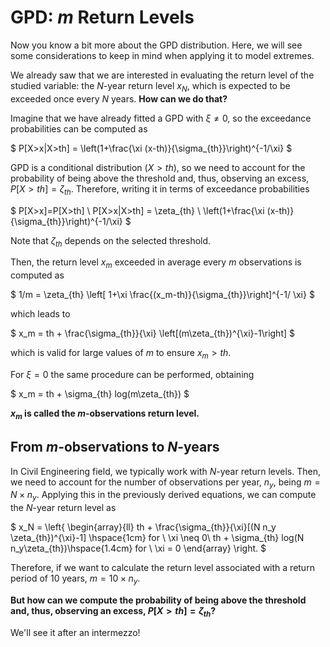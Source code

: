 
# GPD: *m* Return Levels

Now you know a bit more about the GPD distribution. Here, we will see some considerations to keep in mind when applying it to model extremes.

We already saw that we are interested in evaluating the return level of the studied variable: the $N$-year return level $x_N$, which is expected to be exceeded once every $N$ years. **How can we do that?**

Imagine that we have already fitted a GPD with $\xi \neq 0$, so the exceedance probabilities can be computed as

$
P[X>x|X>th] = \left(1+\frac{\xi (x-th)}{\sigma_{th}}\right)^{-1/\xi}
$

GPD is a conditional distribution ($X>th$), so we need to account for the probability of being above the threshold and, thus, observing an excess, $P[X>th] = \zeta_{th}$. Therefore, writing it in terms of exceedance probabilities

$
P[X>x]=P[X>th] \ P[X>x|X>th] = \zeta_{th} \ \left(1+\frac{\xi (x-th)}{\sigma_{th}}\right)^{-1/\xi}
$

Note that $\zeta_{th}$ depends on the selected threshold. 

Then, the return level $x_m$ exceeded in average every $m$ observations is computed as

$
1/m = \zeta_{th} \left[ 1+\xi \frac{(x_m-th)}{\sigma_{th}}\right]^{-1/ \xi}
$

which leads to

$
x_m = th + \frac{\sigma_{th}}{\xi} \left[(m\zeta_{th})^{\xi}-1\right]
$

which is valid for large values of $m$ to ensure $x_m > th$.

For $\xi = 0$ the same procedure can be performed, obtaining

$
x_m = th + \sigma_{th} log(m\zeta_{th})
$

**$x_m$ is called the $m$-observations return level.**
## From $m$-observations to $N$-years

In Civil Engineering field, we typically work with $N$-year return levels. Then, we need to account for the number of observations per year, $n_y$, being $m=N \times n_y$. Applying this in the previously derived equations, we can compute the $N$-year return level as

$
x_N = \left\{
    \begin{array}{ll}
        th + \frac{\sigma_{th}}{\xi}[(N n_y \zeta_{th})^{\xi}-1] \hspace{1cm} for \ \xi \neq 0\\
       th + \sigma_{th} log(N n_y\zeta_{th})\hspace{1.4cm} for \ \xi = 0
    \end{array}
\right.
$

Therefore, if we want to calculate the return level associated with a return period of 10 years, $m=10 \times n_y$.

**But how can we compute the probability of being above the threshold and, thus, observing an excess, $P[X>th] = \zeta_{th}$?**

We'll see it after an intermezzo!

